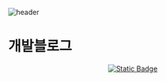 ![header](https://capsule-render.vercel.app/api?type=waving&color=auto&height=300&section=header&text=SOJUNG%20PARK&fontSize=90)

 
# 개발블로그 
<center> <a href="https://long-backpackstrap.tistory.com/" target="_blank"><img alt="Static Badge" src="https://img.shields.io/badge/DevBog-f5f0ff">
</a></center>


<!--
**gosjgo/gosjgo** is a ✨ _special_ ✨ repository because its `README.md` (this file) appears on your GitHub profile.

Here are some ideas to get you started:

- 🔭 I’m currently working on ...
- 🌱 I’m currently learning ...
- 👯 I’m looking to collaborate on ...
- 🤔 I’m looking for help with ...
- 💬 Ask me about ...
- 📫 How to reach me: ...
- 😄 Pronouns: ...
- ⚡ Fun fact: ...
-->
